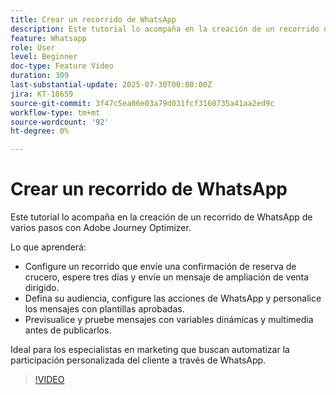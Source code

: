 ```yaml
---
title: Crear un recorrido de WhatsApp
description: Este tutorial lo acompaña en la creación de un recorrido de WhatsApp de varios pasos con Adobe Journey Optimizer.
feature: Whatsapp
role: User
level: Beginner
doc-type: Feature Video
duration: 309
last-substantial-update: 2025-07-30T00:00:00Z
jira: KT-18659
source-git-commit: 3f47c5ea06e03a79d031fcf3160735a41aa2ed9c
workflow-type: tm+mt
source-wordcount: '92'
ht-degree: 0%

---
```



# Crear un recorrido de WhatsApp

Este tutorial lo acompaña en la creación de un recorrido de WhatsApp de varios pasos con Adobe Journey Optimizer.

Lo que aprenderá:

* Configure un recorrido que envíe una confirmación de reserva de crucero, espere tres días y envíe un mensaje de ampliación de venta dirigido.
* Defina su audiencia, configure las acciones de WhatsApp y personalice los mensajes con plantillas aprobadas.
* Previsualice y pruebe mensajes con variables dinámicas y multimedia antes de publicarlos.

Ideal para los especialistas en marketing que buscan automatizar la participación personalizada del cliente a través de WhatsApp.

>[!VIDEO](https://video.tv.adobe.com/v/3470285/?learn=on&enablevpops&captions=spa)
